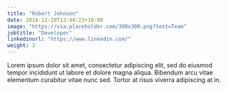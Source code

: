 ```yaml
---
title: "Robert Johnson"
date: 2018-12-20T13:44:23+10:00
image: "https://via.placeholder.com/300x300.png?text=Team"
jobtitle: "Developer"
linkedinurl: "https://www.linkedin.com/"
weight: 3
---
```


Lorem ipsum dolor sit amet, consectetur adipiscing elit, sed do eiusmod tempor incididunt ut labore et dolore magna aliqua. Bibendum arcu vitae elementum curabitur vitae nunc sed. Tortor at risus viverra adipiscing at in.
